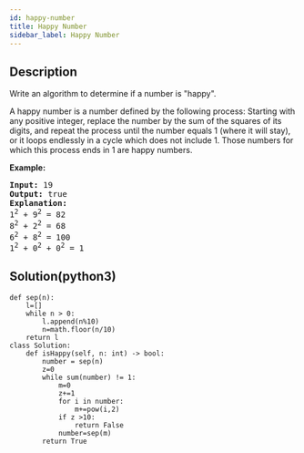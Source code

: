 ```yaml
---
id: happy-number
title: Happy Number
sidebar_label: Happy Number
---
```

## Description
<div class="description">
<p>Write an algorithm to determine if a number is &quot;happy&quot;.</p>

<p>A happy number is a number defined by the following process: Starting with any positive integer, replace the number by the sum of the squares of its digits, and repeat the process until the number equals 1 (where it will stay), or it loops endlessly in a cycle which does not include 1. Those numbers for which this process ends in 1 are happy numbers.</p>

<p><strong>Example:&nbsp;</strong></p>

<pre>
<strong>Input:</strong> 19
<strong>Output:</strong> true
<strong>Explanation: 
</strong>1<sup>2</sup> + 9<sup>2</sup> = 82
8<sup>2</sup> + 2<sup>2</sup> = 68
6<sup>2</sup> + 8<sup>2</sup> = 100
1<sup>2</sup> + 0<sup>2</sup> + 0<sup>2</sup> = 1
</pre>
</div>

## Solution(python3)
```python3
def sep(n):
    l=[]
    while n > 0:
        l.append(n%10)
        n=math.floor(n/10)    
    return l
class Solution:
    def isHappy(self, n: int) -> bool:
        number = sep(n)
        z=0
        while sum(number) != 1:
            m=0
            z+=1
            for i in number:
                m+=pow(i,2)
            if z >10:
                return False
            number=sep(m)
        return True
```